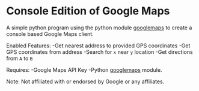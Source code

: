 Console Edition of Google Maps
==============================

A simple python program using the python module [googlemaps](https://pypi.python.org/pypi/googlemaps/) to create a console based Google Maps client.

Enabled Features:
	-Get nearest address to provided GPS coordinates
	-Get GPS coordinates from address
	-Search for `x` near `y` location
	-Get directions from `A` to `B`

Requires:
	-Google Maps API Key
	-Python [googlemaps](https://pypi.python.org/pypi/googlemaps/) module.

Note:
	Not affiliated with or endorsed by Google or any affiliates.
